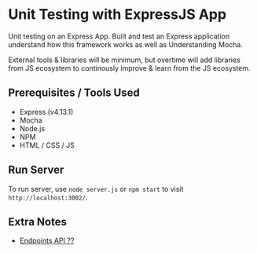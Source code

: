 # Unit Testing with ExpressJS App

Unit testing on an Express App. Built and test an Express application understand how this framework works as well as Understanding Mocha.

External tools & libraries will be minimum, but overtime will add libraries from JS ecosystem to continously improve & learn from the JS ecosystem.

## Prerequisites / Tools Used
* Express (v4.13.1)
* Mocha
* Node.js
* NPM
* HTML / CSS / JS

## Run Server
To run server, use `node server.js` or `npm start` to visit `http://localhost:3002/`.


## Extra Notes

* [Endpoints API ?? ](https://github.com/kahnjw/endpoints)
